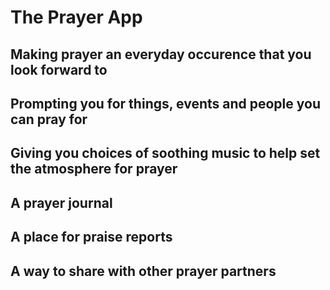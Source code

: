 # The Prayer App

## Making prayer an everyday occurence that you look forward to
## Prompting you for things, events and people you can pray for
## Giving you choices of soothing music to help set the atmosphere for prayer
## A prayer journal
## A place for praise reports
## A way to share with other prayer partners
